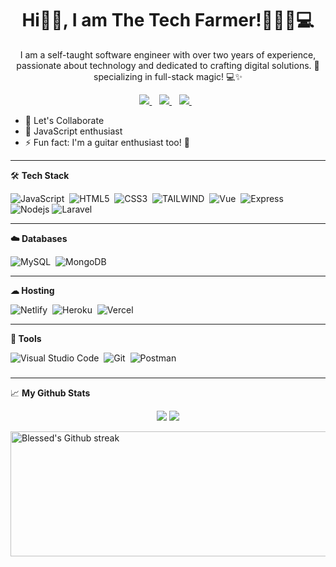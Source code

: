<H1 align='center'>Hi👋🏿, I am The Tech Farmer!🧑🏿‍🌾💻</H1>
<p align='center'>I am a self-taught software engineer with over two years of experience, passionate about technology and dedicated to crafting digital solutions. 🌱 specializing in full-stack magic! 💻✨
</p>

<p align='center'>

<a href="https://twitter.com/billygotclout">
  <img src="https://img.shields.io/badge/twitter-%231DA1F2.svg?&style=for-the-badge&logo=twitter&logoColor=white" />
</a>&nbsp;&nbsp;
<a href="mailto:williamsoluwademilade@gmail.com">
  <img src="https://img.shields.io/badge/gmail-%23D14836.svg?&style=for-the-badge&logo=gmail&logoColor=white" />
</a>&nbsp;&nbsp;

<a href="https://www.linkedin.com/in/demilade-williams/">
  <img src="https://img.shields.io/badge/linkedin-%230077B5.svg?&style=for-the-badge&logo=linkedin&logoColor=white" />
</a>&nbsp;&nbsp;
<!-- <img src="https://gpvc.arturio.dev/blessedmadukoma"> -->
</p>

- 🚀 Let's Collaborate
- 👋 JavaScript enthusiast 
- ⚡ Fun fact: I'm a guitar enthusiast too! 🎸

---

🛠 <b>Tech Stack</b>

<!-- ![Go](https://img.shields.io/badge/-Golang-29BEB0?style=for-the-badge&logo=go&logoColor=white)&nbsp;
![Python](https://img.shields.io/badge/Python-3670A0?style=for-the-badge&logo=python&logoColor=FFD43B)&nbsp; -->

![JavaScript](https://img.shields.io/badge/-JavaScript-323330?style=for-the-badge&logo=javascript)&nbsp;
![HTML5](https://img.shields.io/badge/html5-%23E34F26.svg?style=for-the-badge&logo=html5&logoColor=white)&nbsp;
![CSS3](https://img.shields.io/badge/css3-%231572B6.svg?style=for-the-badge&logo=css3&logoColor=white)&nbsp;
![TAILWIND](https://img.shields.io/badge/tailwind-%231552B9.svg?style=for-the-badge&logo=tailwindcss&logoColor=white)&nbsp;
![Vue](https://img.shields.io/badge/-Vue-35495E?style=for-the-badge&logo=vue.js)&nbsp;
![Express](https://img.shields.io/badge/Express%20js-000000?style=for-the-badge&logo=express&logoColor=white)&nbsp;
![Nodejs](https://img.shields.io/badge/Node%20js-339933?style=for-the-badge&logo=nodedotjs&logoColor=white)
![Laravel](https://img.shields.io/badge/Laravel-FF2D20?style=for-the-badge&logo=laravel&logoColor=white)

<!-- ![ReactJS](https://img.shields.io/badge/-react.JS-323330?style=for-the-badge&logo=react)&nbsp;
![Next](https://img.shields.io/badge/-Next.JS-35495E?style=for-the-badge&logo=next.js)&nbsp; -->

<!-- ![Flask](https://img.shields.io/badge/Flask-%23000.svg?style=for-the-badge&logo=flask)&nbsp; -->



---

<b>☁️ Databases</b>

<!-- ![PostgreSQL](https://img.shields.io/badge/postgresql-blue.svg?style=for-the-badge&logo=postgresql&logoColor=white)&nbsp; -->

![MySQL](https://img.shields.io/badge/mysql-00758F.svg?style=for-the-badge&logo=mysql&logoColor=F19011)&nbsp;
![MongoDB](https://img.shields.io/badge/MongoDB-4EA94B?style=for-the-badge&logo=mongodb&logoColor=white)&nbsp;


<!-- ![SQLite](https://img.shields.io/badge/sqlite-%2307405e.svg?style=for-the-badge&logo=sqlite)&nbsp; -->

---

**☁ Hosting**

![Netlify](https://img.shields.io/badge/netlify-%23000000.svg?style=for-the-badge&logo=netlify&logoColor=#00C7B7)&nbsp;
![Heroku](https://img.shields.io/badge/heroku-%23430098.svg?style=for-the-badge&logo=heroku&logoColor=white)&nbsp;
![Vercel](https://img.shields.io/badge/vercel-323330?style=for-the-badge&logo=vercel&logoColor=#00C7B7)&nbsp;

---

**🧰 Tools**

![Visual Studio Code](https://img.shields.io/badge/VS%20Code-05122A?style=for-the-badge&logo=visual-studio-code&logoColor=007ACC)&nbsp;
![Git](https://img.shields.io/badge/-Git-05122A?style=for-the-badge&logo=git)&nbsp;
![Postman](https://img.shields.io/badge/Postman-FF6C37?style=for-the-badge&logo=postman&logoColor=white)&nbsp;

###

<!--
📖 <b>Recent Blog Posts</b>

- ✔ <a href="https://blog.mblessed.tech/deploy-go-api-to-koyeb">Deploy Go API to Koyeb (An Heroku Alternative)</a>
- 🔬 <a href="https://mblessed.hashnode.dev/go-embed-embed-your-frontendhtml-in-golang">Embed HTML frontend in Go: Go Embed</a>
- 🔗 <a href="https://mblessed.hashnode.dev/getting-started-with-golang-web-application-and-authentication-part-1">Getting started with Golang web application (and authentication) Part 1</a>
<!-- - 🧫 <a href="https://o-ifeanyi.hashnode.dev/writing-integration-test-in-flutter">Writing Integration Test In Flutter</a>
- 🔬 <a href="https://o-ifeanyi.hashnode.dev/writing-widget-test-in-flutter">Writing Widget Test In Flutter</a>
- 🧪 <a href="https://o-ifeanyi.hashnode.dev/writing-unit-test-in-flutter-with-mockito">Writing Unit Test In Flutter With Mockito</a> -->

---

📈 <b>My Github Stats</b>

<p align = "center">
  <img src = "https://github-readme-stats.vercel.app/api?username=billygotclout&show_icons=true&theme=tokyonight&line_height=40">
  <img src = "https://github-readme-stats.vercel.app/api/top-langs/?username=billygotclout&&theme=tokyonight">
</p>


 <!-- My GitHub streaks -->
<img height=200 width=800 align="center" src="https://github-readme-streak-stats.herokuapp.com/?user=billygotclout&theme=highcontrast" alt="Blessed's Github streak" />
</a> 
